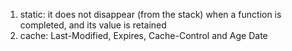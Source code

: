 1. static: it does not disappear \(from the stack\) when a function is completed, and its  value is retained
2. cache: Last-Modified, Expires, Cache-Control and Age Date



